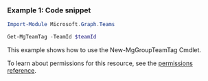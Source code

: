 ### Example 1: Code snippet

```powershellImport-Module Microsoft.Graph.Teams

Get-MgTeamTag -TeamId $teamId
```
This example shows how to use the New-MgGroupTeamTag Cmdlet.
To learn about permissions for this resource, see the [permissions reference](/graph/permissions-reference).

